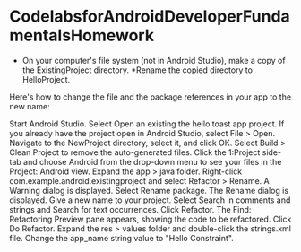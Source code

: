 # CodelabsforAndroidDeveloperFundamentalsHomework

* On your computer's file system (not in Android Studio), make a copy of the ExistingProject directory.
*Rename the copied directory to HelloProject.

Here's how to change the file and the package references in your app to the new name:

Start Android Studio.
Select Open an existing the hello toast app project. If you already have the project open in Android Studio, select File > Open.
Navigate to the NewProject directory, select it, and click OK.
Select Build > Clean Project to remove the auto-generated files.
Click the 1:Project side-tab and choose Android from the drop-down menu to see your files in the Project: Android view.
Expand the app > java folder.
Right-click com.example.android.existingproject and select Refactor > Rename. A Warning dialog is displayed. Select Rename package.
The Rename dialog is displayed. Give a new name to your project.
Select Search in comments and strings and Search for text occurrences. Click Refactor.
The Find: Refactoring Preview pane appears, showing the code to be refactored. Click Do Refactor.
Expand the res > values folder and double-click the strings.xml file.
Change the app_name string value to "Hello Constraint".